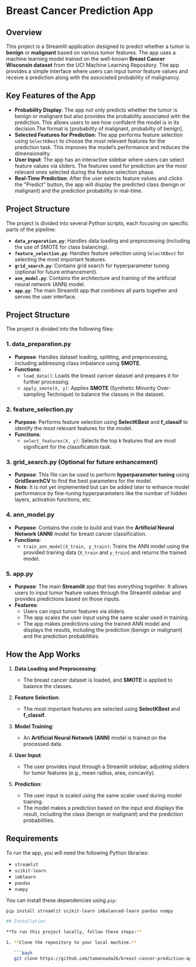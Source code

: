 # Breast Cancer Prediction App

## Overview

This project is a Streamlit application designed to predict whether a tumor is **benign** or **malignant** based on various tumor features. The app uses a machine learning model trained on the well-known **Breast Cancer Wisconsin dataset** from the UCI Machine Learning Repository. The app provides a simple interface where users can input tumor feature values and receive a prediction along with the associated probability of malignancy.

## Key Features of the App

- **Probability Display**: The app not only predicts whether the tumor is benign or malignant but also provides the probability associated with the prediction. This allows users to see how confident the model is in its decision.The format is [probability of malignant, probabilty of benign].
- **Selected Features for Prediction**: The app performs feature selection using `SelectKBest` to choose the most relevant features for the prediction task. This improves the model’s performance and reduces the dimensionality.
- **User Input**: The app has an interactive sidebar where users can select feature values via sliders. The features used for prediction are the most relevant ones selected during the feature selection phase.
- **Real-Time Prediction**: After the user selects feature values and clicks the "Predict" button, the app will display the predicted class (benign or malignant) and the prediction probability in real-time.

## Project Structure

The project is divided into several Python scripts, each focusing on specific parts of the pipeline:

- **`data_preparation.py`**: Handles data loading and preprocessing (including the use of SMOTE for class balancing).
- **`feature_selection.py`**: Handles feature selection using `SelectKBest` for selecting the most important features.
- **`grid_search.py`**: Contains grid search for hyperparameter tuning (optional for future enhancement).
- **`ann_model.py`**: Contains the architecture and training of the artificial neural network (ANN) model.
- **`app.py`**: The main Streamlit app that combines all parts together and serves the user interface.

## Project Structure

The project is divided into the following files:

### 1. **data_preparation.py**
   - **Purpose**: Handles dataset loading, splitting, and preprocessing, including addressing class imbalance using **SMOTE**.
   - **Functions**:
     - `load_data()`: Loads the breast cancer dataset and prepares it for further processing.
     - `apply_smote(X, y)`: Applies **SMOTE** (Synthetic Minority Over-sampling Technique) to balance the classes in the dataset.

### 2. **feature_selection.py**
   - **Purpose**: Performs feature selection using **SelectKBest** and **f_classif** to identify the most relevant features for the model.
   - **Functions**:
     - `select_features(X, y)`: Selects the top k features that are most significant for the classification task.

### 3. **grid_search.py** (Optional for future enhancement)
   - **Purpose**: This file can be used to perform **hyperparameter tuning** using **GridSearchCV** to find the best parameters for the model.
   - **Note**: It is not yet implemented but can be added later to enhance model performance by fine-tuning hyperparameters like the number of hidden layers, activation functions, etc.

### 4. **ann_model.py**
   - **Purpose**: Contains the code to build and train the **Artificial Neural Network (ANN)** model for breast cancer classification.
   - **Functions**:
     - `train_ann_model(X_train, y_train)`: Trains the ANN model using the provided training data (`X_train` and `y_train`) and returns the trained model.

### 5. **app.py**
   - **Purpose**: The main **Streamlit** app that ties everything together. It allows users to input tumor feature values through the Streamlit sidebar and provides predictions based on those inputs.
   - **Features**:
     - Users can input tumor features via sliders.
     - The app scales the user input using the same scaler used in training.
     - The app makes predictions using the trained ANN model and displays the results, including the prediction (benign or malignant) and the prediction probabilities.

## How the App Works

1. **Data Loading and Preprocessing**:
   - The breast cancer dataset is loaded, and **SMOTE** is applied to balance the classes.
   
2. **Feature Selection**:
   - The most important features are selected using **SelectKBest** and **f_classif**.

3. **Model Training**:
   - An **Artificial Neural Network (ANN)** model is trained on the processed data.
   
4. **User Input**:
   - The user provides input through a Streamlit sidebar, adjusting sliders for tumor features (e.g., mean radius, area, concavity).
   
5. **Prediction**:
   - The user input is scaled using the same scaler used during model training.
   - The model makes a prediction based on the input and displays the result, including the class (benign or malignant) and the prediction probabilities.

## Requirements

To run the app, you will need the following Python libraries:

- `streamlit`
- `scikit-learn`
- `imblearn`
- `pandas`
- `numpy`

You can install these dependencies using `pip`:

```bash
pip install streamlit scikit-learn imbalanced-learn pandas numpy

## Installation

**To run this project locally, follow these steps:**

1. **Clone the repository to your local machine.**

   ```bash
   git clone https://github.com/tamannada26/breast-cancer-prediction-app.git
